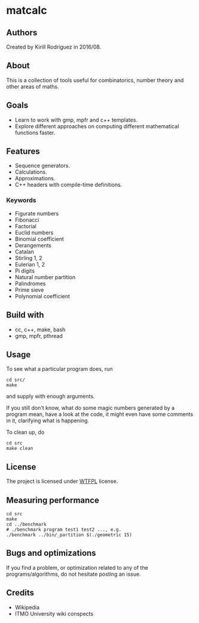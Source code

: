 # matcalc

## Authors

Created by Kirill Rodriguez in 2016/08.

## About

This is a collection of tools useful for combinatorics, number theory and other areas of maths.

## Goals

* Learn to work with gmp, mpfr and c++ templates.
* Explore different approaches on computing different mathematical functions faster.

## Features

* Sequence generators.
* Calculations.
* Approximations.
* C++ headers with compile-time definitions.

### Keywords

* Figurate numbers
* Fibonacci
* Factorial
* Euclid numbers
* Binomial coefficient
* Derangements
* Catalan
* Stirling 1, 2
* Eulerian 1, 2
* Pi digits
* Natural number partition
* Palindromes
* Prime sieve
* Polynomial coefficient

## Build with

* cc, c++, make, bash
* gmp, mpfr, pthread

## Usage

To see what a particular program does, run

	cd src/
	make

and supply with enough arguments.

If you still don't know, what do some magic numbers generated by a program mean, have a look at the code, it might even have some comments in it, clarifying what is happening.

To clean up, do

	cd src
	make clean

## License

The project is licensed under [WTFPL](./LICENSE) license.

## Measuring performance

	cd src
	make
	cd ../benchmark
	# ./benchmark program test1 test2 ..., e.g.
	./benchmark ../bin/_partition $(./geometric 15)

## Bugs and optimizations

If you find a problem, or optimization related to any of the programs/algorithms, do not hesitate posting an issue.

## Credits

* Wikipedia
* ITMO University wiki conspects
